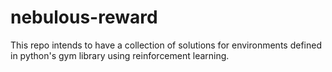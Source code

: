 # nebulous-reward
This repo intends to have a collection of solutions for environments defined in python's gym library using reinforcement learning.
